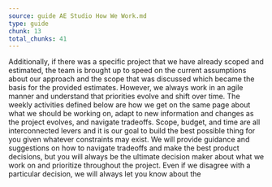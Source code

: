 ```yaml
---
source: guide AE Studio How We Work.md
type: guide
chunk: 13
total_chunks: 41
---
```


Additionally, if there was a specific project that we have already scoped and estimated, the team is brought up to speed on the current assumptions about our approach and the scope that was discussed which became the basis for the provided estimates. However, we always work in an agile manner and understand that priorities evolve and shift over time. The weekly activities defined below are how we get on the same page about what we should be working on, adapt to new information and changes as the project evolves, and navigate tradeoffs. Scope, budget, and time are all interconnected levers and it is our goal to build the best possible thing for you given whatever constraints may exist. We will provide guidance and suggestions on how to navigate tradeoffs and make the best product decisions, but you will always be the ultimate decision maker about what we work on and prioritize throughout the project. Even if we disagree with a particular decision, we will always let you know about the